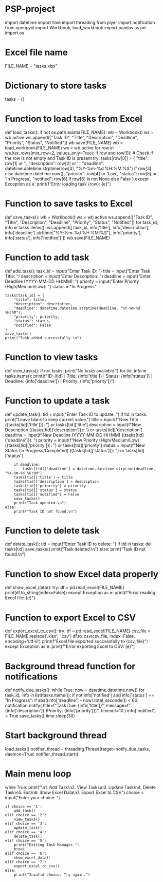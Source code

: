 # PSP-project
import datetime
import time
import threading
from plyer import notification
from openpyxl import Workbook, load_workbook
import pandas as pd
import os

# Excel file name
FILE_NAME = "tasks.xlsx"

# Dictionary to store tasks
tasks = {}

# Function to load tasks from Excel
def load_tasks():
    if not os.path.exists(FILE_NAME):
        wb = Workbook()
        ws = wb.active
        ws.append(["Task ID", "Title", "Description", "Deadline", "Priority", "Status", "Notified"])
        wb.save(FILE_NAME)
 wb = load_workbook(FILE_NAME)
    ws = wb.active
    for row in ws.iter_rows(min_row=2, values_only=True):
        if row and row[0]:  # Check if the row is not empty and Task ID is present
            try:
                tasks[row[0]] = {
                    "title": row[1] or '',
                    "description": row[2] or '',
                    "deadline": datetime.datetime.strptime(row[3], "%Y-%m-%d %H:%M:%S") if row[3] else datetime.datetime.now(),
                    "priority": row[4] or 'Low',
                    "status": row[5] or 'In Progress',
                    "notified": row[6] if row[6] is not None else False
                }
            except Exception as e:
                print(f"Error loading task {row}: {e}")
# Function to save tasks to Excel
def save_tasks():
    wb = Workbook()
    ws = wb.active
    ws.append(["Task ID", "Title", "Description", "Deadline", "Priority", "Status", "Notified"])
    for task_id, info in tasks.items():
        ws.append([
            task_id,
            info['title'],
            info['description'],
            info['deadline'].strftime("%Y-%m-%d %H:%M:%S"),
            info['priority'],
            info['status'],
            info['notified']
        ])
    wb.save(FILE_NAME)
# Function to add task
def add_task():
    task_id = input("Enter Task ID: ")
    title = input("Enter Task Title: ")
    description = input("Enter Description: ")
    deadline = input("Enter Deadline (YYYY-MM-DD HH:MM): ")
    priority = input("Enter Priority (High/Medium/Low): ")
    status = "In Progress"

    tasks[task_id] = {
        "title": title,
        "description": description,
        "deadline": datetime.datetime.strptime(deadline, "%Y-%m-%d %H:%M"),
        "priority": priority,
        "status": status,
        "notified": False
    }
    save_tasks()
    print("Task added successfully.\n")
# Function to view tasks
def view_tasks():
    if not tasks:
        print("No tasks available.")
    for tid, info in tasks.items():
        print(f"ID: {tid} | Title: {info['title']} | Status: {info['status']} | Deadline: {info['deadline']} | Priority: {info['priority']}")
# Function to update a task
def update_task():
    tid = input("Enter Task ID to update: ")
    if tid in tasks:
        print("Leave blank to keep current value.")
        title = input(f"New Title ({tasks[tid]['title']}): ") or tasks[tid]['title']
        description = input(f"New Description ({tasks[tid]['description']}): ") or tasks[tid]['description']
        deadline = input(f"New Deadline (YYYY-MM-DD HH:MM) ({tasks[tid]['deadline']}): ")
        priority = input(f"New Priority (High/Medium/Low) ({tasks[tid]['priority']}): ") or tasks[tid]['priority']
        status = input(f"New Status (In Progress/Completed) ({tasks[tid]['status']}): ") or tasks[tid]['status']
        
        if deadline:
            tasks[tid]['deadline'] = datetime.datetime.strptime(deadline, "%Y-%m-%d %H:%M")
        tasks[tid]['title'] = title
        tasks[tid]['description'] = description
        tasks[tid]['priority'] = priority
        tasks[tid]['status'] = status
        tasks[tid]['notified'] = False
        save_tasks()
        print("Task updated.\n")
    else:
        print("Task ID not found.\n")
# Function to delete task
def delete_task():
    tid = input("Enter Task ID to delete: ")
    if tid in tasks:
        del tasks[tid]
        save_tasks()
        print("Task deleted.\n")
    else:
        print("Task ID not found.\n")

# Function to show Excel data properly
def show_excel_data():
    try:
        df = pd.read_excel(FILE_NAME)
        print(df.to_string(index=False))
    except Exception as e:
        print(f"Error reading Excel file: {e}")
# Function to export Excel to CSV
def export_excel_to_csv():
    try:
        df = pd.read_excel(FILE_NAME)
        csv_file = FILE_NAME.replace('.xlsx', '.csv')
        df.to_csv(csv_file, index=False, encoding='utf-8')
        print(f"Excel file exported successfully to {csv_file}")
    except Exception as e:
        print(f"Error exporting Excel to CSV: {e}")

# Background thread function for notifications
def notify_due_tasks():
    while True:
        now = datetime.datetime.now()
        for task_id, info in list(tasks.items()):
            if not info['notified'] and info['status'] == "In Progress":
                if abs((info['deadline'] - now).total_seconds()) < 60:
                    notification.notify(
                        title=f"Task Due: {info['title']}",
                        message=f"{info['description']} (Priority: {info['priority']})",
                        timeout=10
                    )
                    info['notified'] = True
                    save_tasks()
        time.sleep(30)
# Start background thread
load_tasks()
notifier_thread = threading.Thread(target=notify_due_tasks, daemon=True)
notifier_thread.start()

# Main menu loop
while True:
    print("\n1. Add Task\n2. View Tasks\n3. Update Task\n4. Delete Task\n5. Exit\n6. Show Excel Data\n7. Export Excel to CSV")
    choice = input("Enter your choice: ")

    if choice == '1':
        add_task()
    elif choice == '2':
        view_tasks()
    elif choice == '3':
        update_task()
    elif choice == '4':
        delete_task()
    elif choice == '5':
        print("Exiting Task Manager.")
        break
    elif choice == '6':
        show_excel_data()
    elif choice == '7':
        export_excel_to_csv()
    else:
        print("Invalid choice. Try again.")
